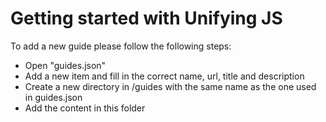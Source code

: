 # Getting started with Unifying JS

To add a new guide please follow the following steps:

* Open "guides.json"
* Add a new item and fill in the correct name, url, title and description
* Create a new directory in /guides with the same name as the one used in guides.json
* Add the content in this folder

